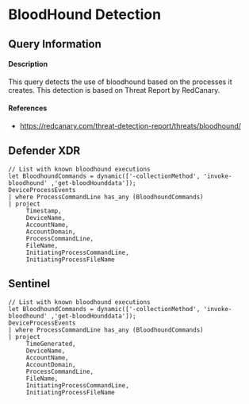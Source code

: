 # BloodHound Detection

## Query Information

#### Description
This query detects the use of bloodhound based on the processes it creates. This detection is based on Threat Report by RedCanary.

#### References
- https://redcanary.com/threat-detection-report/threats/bloodhound/

## Defender XDR
```KQL
// List with known bloodhound executions
let BloodhoundCommands = dynamic(['-collectionMethod', 'invoke-bloodhound' ,'get-bloodHounddata']);
DeviceProcessEvents
| where ProcessCommandLine has_any (BloodhoundCommands)
| project
     Timestamp,
     DeviceName,
     AccountName,
     AccountDomain,
     ProcessCommandLine,
     FileName,
     InitiatingProcessCommandLine,
     InitiatingProcessFileName
```
## Sentinel
```KQL
// List with known bloodhound executions
let BloodhoundCommands = dynamic(['-collectionMethod', 'invoke-bloodhound' ,'get-bloodHounddata']);
DeviceProcessEvents
| where ProcessCommandLine has_any (BloodhoundCommands)
| project
     TimeGenerated,
     DeviceName,
     AccountName,
     AccountDomain,
     ProcessCommandLine,
     FileName,
     InitiatingProcessCommandLine,
     InitiatingProcessFileName
```



